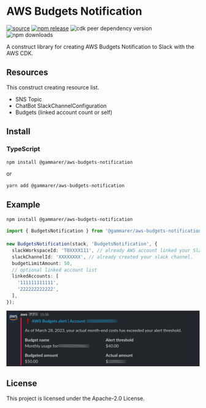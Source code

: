 # AWS Budgets Notification

[![source](https://img.shields.io/badge/source-github-blue?logo=github)](https://github.com/yicr/aws-budgets-notification)
[![npm release](https://img.shields.io/npm/v/@yicr/aws-budgets-notification?label=npm)](https://www.npmjs.com/package/@gammarer/aws-budgets-notification)
![cdk peer dependency version](https://img.shields.io/npm/dependency-version/@gammarer/aws-budgets-notification/peer/aws-cdk-lib?label=cdk)
![npm downloads](https://img.shields.io/npm/dt/@gammarer/aws-budgets-notification)

A construct library for creating AWS Budgets Notification to Slack with the AWS CDK.


## Resources

This construct creating resource list.

- SNS Topic
- ChatBot SlackChannelConfiguration
- Budgets (linked account count or self)

## Install

### TypeScript

```shell
npm install @gammarer/aws-budgets-notification
```
or
```shell
yarn add @gammarer/aws-budgets-notification
```

## Example

```shell
npm install @gammarer/aws-budgets-notification
```

```typescript
import { BudgetsNotification } from '@gammarer/aws-budgets-notification';

new BudgetsNotification(stack, 'BudgetsNotification', {
  slackWorkspaceId: 'T0XXXX111', // already AWS account linked your Slack.
  slackChannelId: 'XXXXXXXX', // already created your slack channel.
  budgetLimitAmount: 50,
  // optional linked account list
  linkedAccounts: [
    '111111111111',
    '222222222222',
  ],
});

```

![example notification](./docs/slack-notification-image.png)


## License

This project is licensed under the Apache-2.0 License.
